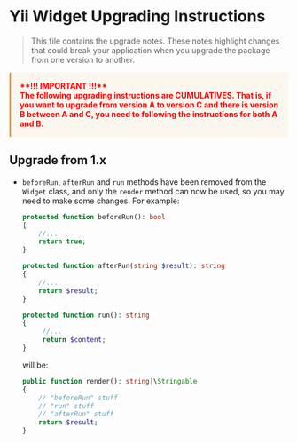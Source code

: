# Yii Widget Upgrading Instructions 

> This file contains the upgrade notes. These notes highlight changes that could break your
> application when you upgrade the package from one version to another.

<div class="alert alert-warning" style="background-color: #e2a03f14;display: flex;padding: 1rem 1rem;margin-bottom: 1rem;border: none;border-left: 3px solid #e2a03f;border-radius: 4px;"><span style="color:red; font-weight: bold;"> **!!! IMPORTANT !!!**<br>The following upgrading instructions are CUMULATIVES. That is, if you want to upgrade from version A to version C and there is  version B between A and C, you need to following the instructions for both A and B.</span>
</div>

## Upgrade from 1.x

* `beforeRun`, `afterRun` and `run` methods have been removed from the `Widget` class, and only the `render` method 
  can now be used, so you may need to make some changes. For example:
  ```php
  protected function beforeRun(): bool
  {
      //...
      return true;
  }
  
  protected function afterRun(string $result): string
  {
      //...
      return $result;
  }
  
  protected function run(): string
  {
       //...
       return $content;
  }
  ```
  will be:
  ```php
  public function render(): string|\Stringable
  {
      // "beforeRun" stuff
      // "run" stuff
      // "afterRun" stuff
      return $result;
  }
  ```
